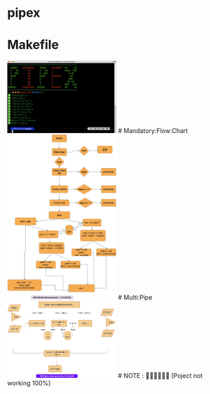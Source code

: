 # pipex
# Makefile 
<img src = "./img/makefile.png"  width="250px" heigth="250px"> 
# Mandatory:Flow:Chart
<img src="./img/Mandatory_FolowChart.png"  width="250" heigth="250"> 
# Multi:Pipe 
<img src="./img/MultiPipe.jpg"  width="250" heigth="250"> 
# NOTE :
🔴🔴🔴🔴🔴🔴 [Poject not working 100%]
